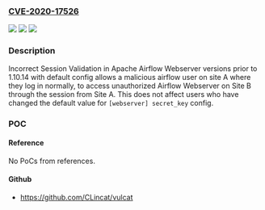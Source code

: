 ### [CVE-2020-17526](https://cve.mitre.org/cgi-bin/cvename.cgi?name=CVE-2020-17526)
![](https://img.shields.io/static/v1?label=Product&message=Apache%20Airflow&color=blue)
![](https://img.shields.io/static/v1?label=Version&message=Apache%20Airflow%3C%201.10.14%20&color=brighgreen)
![](https://img.shields.io/static/v1?label=Vulnerability&message=Incorrect%20Session%20Validation%20in%20Airflow%20Webserver%20with%20default%20config&color=brighgreen)

### Description

Incorrect Session Validation in Apache Airflow Webserver versions prior to 1.10.14 with default config allows a malicious airflow user on site A where they log in normally, to access unauthorized Airflow Webserver on Site B through the session from Site A. This does not affect users who have changed the default value for `[webserver] secret_key` config.

### POC

#### Reference
No PoCs from references.

#### Github
- https://github.com/CLincat/vulcat

